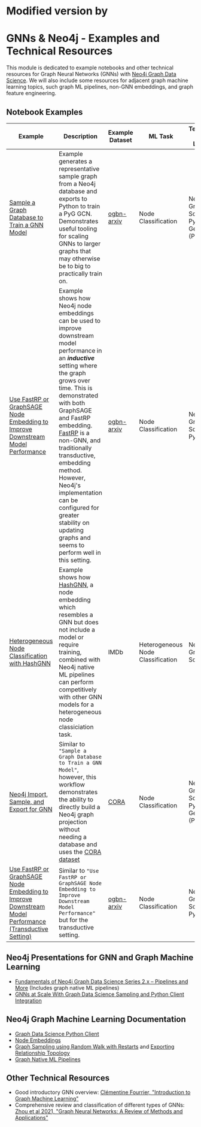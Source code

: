 # Modified version by
# GNNs & Neo4j - Examples and Technical Resources
This module is dedicated to example notebooks and other technical resources for Graph Neural Networks (GNNs) with [Neo4j Graph Data Science](https://neo4j.com/docs/graph-data-science/current/).  We will also include some resources for adjacent graph machine learning topics, such graph ML pipelines, non-GNN embeddings, and graph feature engineering.

## Notebook Examples
| Example                                                                                                                                                                                                                                                    | Description                                                                                                                                                                                                                                                                                                                                                                                                                                                                                                                           | Example Dataset                                                  | ML Task                           | Technology and Libraries                          |
|------------------------------------------------------------------------------------------------------------------------------------------------------------------------------------------------------------------------------------------------------------|---------------------------------------------------------------------------------------------------------------------------------------------------------------------------------------------------------------------------------------------------------------------------------------------------------------------------------------------------------------------------------------------------------------------------------------------------------------------------------------------------------------------------------------|------------------------------------------------------------------|-----------------------------------|---------------------------------------------------|
| [Sample a Graph Database to Train a GNN Model ](https://github.com/neo4j-product-examples/graph-machine-learning-examples/blob/main/gnns-with-neo4j/db-sampling-for-gnn-training/pyg-gnn.ipynb)                                                            | Example generates a representative sample graph from a Neo4j database and exports to Python to train a PyG GCN. Demonstrates useful tooling for scaling GNNs to larger graphs that may otherwise be to big to practically train on.                                                                                                                                                                                                                                                                                                   | [ogbn-arxiv](https://ogb.stanford.edu/docs/nodeprop/#ogbn-arxiv) | Node Classification               | Neo4j Graph Data Science, Pytorch Geometric (PyG) |
| [Use FastRP or GraphSAGE Node Embedding to Improve Downstream Model Performance](https://github.com/neo4j-product-examples/graph-machine-learning-examples/blob/main/inductive-node-classifiaction-ml-integration/example.ipynb)                           | Example shows how Neo4j node embeddings can be used to improve downstream model performance in an __*inductive*__ setting where the graph grows over time.  This is demonstrated with both GraphSAGE and FastRP embedding. [FastRP](https://neo4j.com/docs/graph-data-science/current/machine-learning/node-embeddings/fastrp/) is a non-GNN, and traditionally transductive, embedding method. However, Neo4j's implementation can be configured for greater stability on updating graphs and seems to perform well in this setting. | [ogbn-arxiv](https://ogb.stanford.edu/docs/nodeprop/#ogbn-arxiv) | Node Classification               | Neo4j Graph Data Science, PyTorch                 |
| [Heterogeneous Node Classification with HashGNN](https://github.com/neo4j/graph-data-science-client/blob/main/examples/heterogeneous-node-classification-with-hashgnn.ipynb)                                                                               | Example shows how [HashGNN](https://neo4j.com/docs/graph-data-science/current/machine-learning/node-embeddings/hashgnn/), a node embedding which resembles a GNN but does not include a model or require training, combined with Neo4j native ML pipelines can perform competitively with other GNN models for a heterogeneous node classiciation task.                                                                                                                                                                               | IMDb                                                             | Heterogeneous Node Classification | Neo4j Graph Data Science                          |
| [Neo4j Import, Sample, and Export for GNN](https://github.com/neo4j/graph-data-science-client/blob/main/examples/import-sample-export-gnn.ipynb)                                                                                                           | Similar to  `"Sample a Graph Database to Train a GNN Model"`, however, this workflow demonstrates the ability to directly build a Neo4j graph projection without needing a database and uses the [CORA dataset](https://paperswithcode.com/dataset/cora )                                                                                                                                                                                                                                                                             | [CORA](https://paperswithcode.com/dataset/cora)                  | Node Classification               | Neo4j Graph Data Science, Pytorch Geometric (PyG) |
| [Use FastRP or GraphSAGE Node Embedding to Improve Downstream Model Performance (Transductive Setting)](https://github.com/neo4j-product-examples/graph-machine-learning-examples/blob/main/transductive-node-classifiaction-ml-integration/example.ipynb) | Similar to `"Use FastRP or GraphSAGE Node Embedding to Improve Downstream Model Performance"` but for the transductive setting.                                                                                                                                                                                                                                                                                                                                                                                                       | [ogbn-arxiv](https://ogb.stanford.edu/docs/nodeprop/#ogbn-arxiv) | Node Classification               | Neo4j Graph Data Science, PyTorch                 |


## Neo4j Presentations for GNN and Graph Machine Learning
- [Fundamentals of Neo4j Graph Data Science Series 2.x – Pipelines and More](https://youtu.be/7hx56qtf80Q?t=1759) (Includes graph native ML pipelines)
- [GNNs at Scale With Graph Data Science Sampling and Python Client Integration](https://www.youtube.com/watch?v=c66u_wsPz-U&t=1082s)

## Neo4j Graph Machine Learning Documentation
- [Graph Data Science Python Client](https://neo4j.com/docs/graph-data-science-client/current/)
- [Node Embeddings](https://neo4j.com/docs/graph-data-science/current/machine-learning/node-embeddings/)
- [Graph Sampling using Random Walk with Restarts](https://neo4j.com/docs/graph-data-science/current/management-ops/projections/rwr/) and [Exporting Relationship Topology](https://neo4j.com/docs/graph-data-science/current/graph-catalog-relationship-ops/#_syntax)
- [Graph Native ML Pipelines](https://neo4j.com/docs/graph-data-science/current/machine-learning/machine-learning/)

## Other Technical Resources

- Good introductory GNN overview: [Clémentine Fourrier, "Introduction to Graph Machine Learning"](https://huggingface.co/blog/intro-graphml)
- Comprehensive review and classification of different types of GNNs: [Zhou et al 2021, "Graph Neural Networks: A Review of Methods and Applications"](https://arxiv.org/abs/1812.08434)
